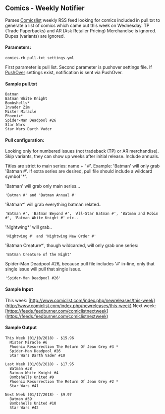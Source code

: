 ## Comics - Weekly Notifier

Parses [Comicslist](http://www.comiclist.com/index.php) weekly RSS feed looking for comics included in pull.txt to generate a list of comics which came out this week on Wednesday. TP (Trade Paperbacks) and AR (Ask Retailer Pricing) Merchandise is ignored. Dupes (variants) are ignored.

#### Parameters:
```
comics.rb pull.txt settings.yml 
```
First parameter is pull list. Second parameter is pushover settings file. If [PushOver](https://pushover.net/) settings exist, notification is sent via PushOver.
#### Sample pull.txt
```
Batman
Batman White Knight
Bombshells*
Invader Zim
Mister Miracle
Phoenix*
Spider-Man Deadpool #26
Star Wars
Star Wars Darth Vader
```
#### Pull configuration:
Looking only for numbered issues (not tradeback (TP) or AR merchandise). Skip variants, they can show up weeks after initial release. Include annuals.

Titles are strict to main series: name + ' #'. Example: 'Batman' will only grab 'Batman #'. If extra series are desired, pull file should include a wildcard symbol '*'.

'Batman' will grab only main series...
```
'Batman #' and 'Batman Annual #'
```
 'Batman*' will grab everything batman related..
```
'Batman #', 'Batman Beyond #', 'All-Star Batman #', 'Batman and Robin #', 'Batman White Knight #' etc..
```
'Nightwing*' will grab..
```
'Nightwing #' and 'Nightwing New Order #'
```
'Batman Creature*', though wildcarded, will only grab one series:
```
'Batman Creature of the Night'
```
Spider-Man Deadpool #26, because pull file includes '#' in-line, only that single issue will pull that single issue.
```
'Spider-Man Deadpool #26'
```
    
#### Sample Input
This week: [http://www.comiclist.com/index.php/newreleases/this-week](http://www.comiclist.com/index.php/newreleases/this-week)
Next week: [https://feeds.feedburner.com/comiclistnextweek](https://feeds.feedburner.com/comiclistnextweek)
#### Sample Output
```
This Week (01/10/2018) - $15.96
  Mister Miracle #6
  Phoenix Resurrection The Return Of Jean Grey #3 *
  Spider-Man Deadpool #26
  Star Wars Darth Vader #10

Last Week (01/03/2018) - $17.95
  Batman #38
  Batman White Knight #4
  Bombshells United #9
  Phoenix Resurrection The Return Of Jean Grey #2 *
  Star Wars #41

Next Week (01/17/2018) - $9.97
  Batman #39
  Bombshells United #10
  Star Wars #42
```